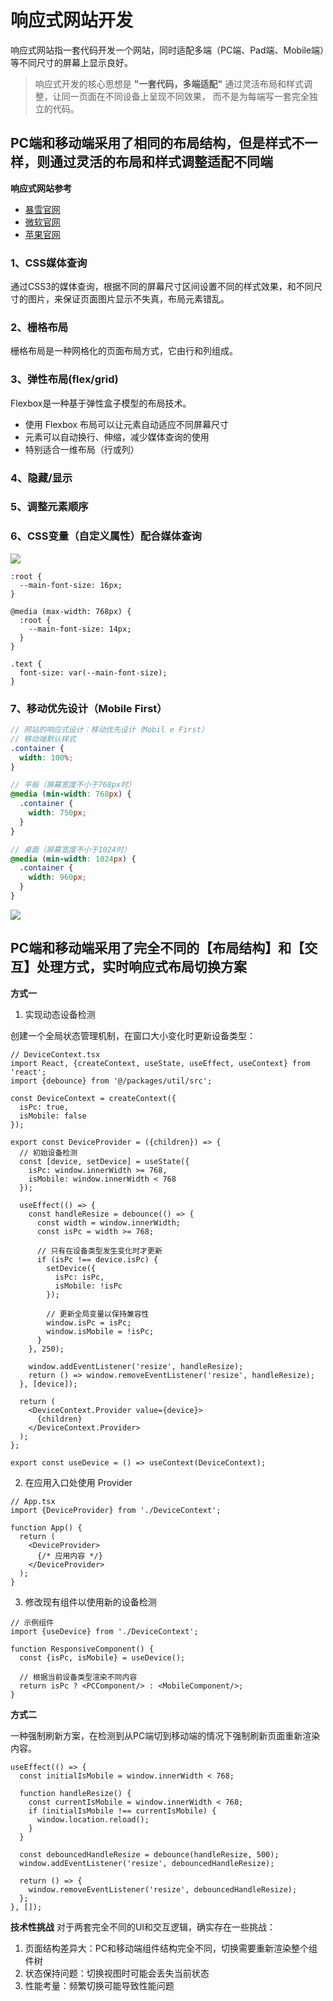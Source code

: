 # 响应式网站开发

响应式网站指一套代码开发一个网站，同时适配多端（PC端、Pad端、Mobile端）等不同尺寸的屏幕上显示良好。

> 响应式开发的核心思想是 **"一套代码，多端适配"** 通过灵活布局和样式调整，让同一页面在不同设备上呈现不同效果，
> 而不是为每端写一套完全独立的代码。

## PC端和移动端采用了相同的布局结构，但是样式不一样，则通过灵活的布局和样式调整适配不同端

**响应式网站参考**

* [暴雪官网](https://www.blizzard.com/zh-tw/)
* [微软官网](https://www.microsoft.com/en-sg/)
* [苹果官网](https://www.apple.com.cn/)

### 1、CSS媒体查询

通过CSS3的媒体查询，根据不同的屏幕尺寸区间设置不同的样式效果，和不同尺寸的图片，来保证页面图片显示不失真，布局元素错乱。

### 2、栅格布局

栅格布局是一种网格化的页面布局方式，它由行和列组成。

### 3、弹性布局(flex/grid)

Flexbox是一种基于弹性盒子模型的布局技术。

* 使用 Flexbox 布局可以让元素自动适应不同屏幕尺寸
* 元素可以自动换行、伸缩，减少媒体查询的使用
* 特别适合一维布局（行或列）

### 4、隐藏/显示

### 5、调整元素顺序

### 6、CSS变量（自定义属性）配合媒体查询

![](./CSS变量.png)

```
:root {
  --main-font-size: 16px;
}

@media (max-width: 768px) {
  :root {
    --main-font-size: 14px;
  }
}

.text {
  font-size: var(--main-font-size);
}
```

### 7、移动优先设计（Mobile First）

```scss
// 网站的响应式设计：移动优先设计（Mobil e First）
// 移动端默认样式
.container {
  width: 100%;
}

// 平板（屏幕宽度不小于768px时）
@media (min-width: 768px) {
  .container {
    width: 750px;
  }
}

// 桌面（屏幕宽度不小于1024时）
@media (min-width: 1024px) {
  .container {
    width: 960px;
  }
}
```

![](./响应式网站开发建议.png)

## PC端和移动端采用了完全不同的【布局结构】和【交互】处理方式，实时响应式布局切换方案

**方式一**

1. 实现动态设备检测

创建一个全局状态管理机制，在窗口大小变化时更新设备类型：

```tsx
// DeviceContext.tsx
import React, {createContext, useState, useEffect, useContext} from 'react';
import {debounce} from '@/packages/util/src';

const DeviceContext = createContext({
  isPc: true,
  isMobile: false
});

export const DeviceProvider = ({children}) => {
  // 初始设备检测
  const [device, setDevice] = useState({
    isPc: window.innerWidth >= 768,
    isMobile: window.innerWidth < 768
  });

  useEffect(() => {
    const handleResize = debounce(() => {
      const width = window.innerWidth;
      const isPc = width >= 768;

      // 只有在设备类型发生变化时才更新
      if (isPc !== device.isPc) {
        setDevice({
          isPc: isPc,
          isMobile: !isPc
        });

        // 更新全局变量以保持兼容性
        window.isPc = isPc;
        window.isMobile = !isPc;
      }
    }, 250);

    window.addEventListener('resize', handleResize);
    return () => window.removeEventListener('resize', handleResize);
  }, [device]);

  return (
    <DeviceContext.Provider value={device}>
      {children}
    </DeviceContext.Provider>
  );
};

export const useDevice = () => useContext(DeviceContext);
```

2. 在应用入口处使用 Provider

```tsx
// App.tsx
import {DeviceProvider} from './DeviceContext';

function App() {
  return (
    <DeviceProvider>
      {/* 应用内容 */}
    </DeviceProvider>
  );
}
```

3. 修改现有组件以使用新的设备检测

```tsx
// 示例组件
import {useDevice} from './DeviceContext';

function ResponsiveComponent() {
  const {isPc, isMobile} = useDevice();

  // 根据当前设备类型渲染不同内容
  return isPc ? <PCComponent/> : <MobileComponent/>;
}
```

**方式二**

一种强制刷新方案，在检测到从PC端切到移动端的情况下强制刷新页面重新渲染内容。

```tsx
useEffect(() => {
  const initialIsMobile = window.innerWidth < 768;

  function handleResize() {
    const currentIsMobile = window.innerWidth < 768;
    if (initialIsMobile !== currentIsMobile) {
      window.location.reload();
    }
  }

  const debouncedHandleResize = debounce(handleResize, 500);
  window.addEventListener('resize', debouncedHandleResize);

  return () => {
    window.removeEventListener('resize', debouncedHandleResize);
  };
}, []);
```

**技术性挑战**
对于两套完全不同的UI和交互逻辑，确实存在一些挑战：

1. 页面结构差异大：PC和移动端组件结构完全不同，切换需要重新渲染整个组件树
2. 状态保持问题：切换视图时可能会丢失当前状态
3. 性能考量：频繁切换可能导致性能问题